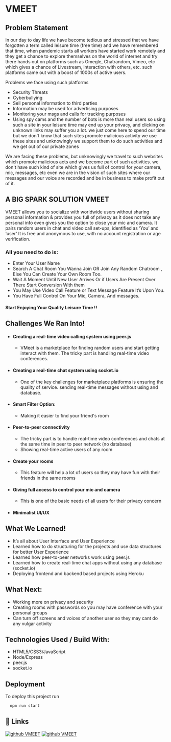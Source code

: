 # VMEET

## Problem Statement 
In our day to day life we have become tedious and stressed that we have forgotten a term called leisure time (free time) and we have remembered that time, when pandemic starts all workers have started work remotely and they get a chance to explore themselves on the world of internet and try there hands out on platforms such as Omegle, Chatrandom, Vimeo, etc which gives a chance of Livestream, interaction with others, etc. such platforms came out with a boost of 1000s of active users.

Problems we face using such platforms

- Security Threats
- Cyberbullying
- Sell personal information to third parties
- Information may be used for advertising purposes
- Monitoring your msgs and calls for tracking purposes
- Using spy cams and the number of bots is more than real users so using such a site in your leisure time may end up your privacy, and clicking on unknown links may suffer you a lot. we just come here to spend our time but we don't know that such sites promote malicious activity we use these sites and unknowingly we support them to do such activities and we get out of our private zones 

We are facing these problems, but unknowingly we travel to such websites which promote malicious acts and we become part of such activities. we don't have such kind of site which gives us full of control for your camera, mic, messages, etc even we are in the vision of such sites where our messages and our voice are recorded and be in business to make profit out of it.


## A BIG SPARK SOLUTION VMEET
VMEET allows you to socialize with worldwide users without sharing personal information & provides you full of privacy as it does not take any personal info even gives you the option to close your mic and camera. It pairs random users in chat and video call set-ups, identified as ‘You’ and ‘user’ It is free and anonymous to use, with no account registration or age verification.

### All you need to do is:
- Enter Your User Name
- Search A Chat Room You Wanna Join OR Join Any Random Chatroom ,  Else You Can Create Your Own Room Too.
- Wait A Moment Until New User Arrives Or if Users Are Present Over There Start Conversion With them
- You May Use Video Call Feature or Text Message Feature It’s Upon You.
- You Have Full Control On Your Mic, Camera, And messages.

#### Start Enjoying Your Quality Leisure Time !!

## Challenges We Ran Into!

- #### Creating a real-time video calling system using peer.js
    - VMeet is a marketplace for finding random users and start getting interact with them. The tricky part is handling real-time video conferences.
- #### Creating a real-time chat system using socket.io
    - One of the key challenges for marketplace platforms is ensuring the quality of service. sending real-time messages without using and database.
- #### Smart Filter Option:
    - Making it easier to find your friend's room
- #### Peer-to-peer connectivity
    - The tricky part is to handle real-time video conferences and chats at the same time in peer to peer network (no database)
    - Showing real-time active users of any room
- #### Create your rooms
    - This feature will help a lot of users so they may have fun with their friends in the same rooms
- #### Giving full access to control your mic and camera
    - This is one of the basic needs of all users for their privacy concern
- #### Minimalist UI/UX

 
 
## What We Learned!
 
- It’s all about User Interface and User Experience
- Learned how to do structuring for the projects and use data structures for better User Experience 
- Learned how peer-to-peer networks work using peer.js 
- Learned how to create real-time chat apps without using any database (socket.io)
- Deploying frontend and backend based projects using Heroku
 
 
## What Next:
- Working more on privacy and security
- Creating rooms with passwords so you may have conference with your personal groups
- Can turn off screens and voices of another user so they may cant do any vulgar activity

## Technologies Used / Build With:
- HTML5/CSS3/JavaScript
- Node/Express
- peer.js
- socket.io



## Deployment

To deploy this project run

```bash
  npm run start
```





## 🔗 Links
[![github VMEET](https://img.shields.io/badge/VMEET-000?style=for-the-badge&logo=ko-fi&logoColor=white)](https://vmeet-project.herokuapp.com/)
[![github VMEET](https://img.shields.io/badge/Video-000?style=for-the-badge&logo=ko-fi&logoColor=white)](https://drive.google.com/file/d/1b65EBrdsnFoJ6cFLmeq1NTGQ02wdErVA/view?usp=sharing)
